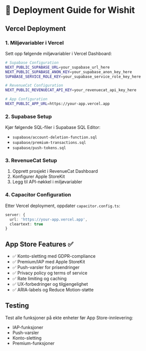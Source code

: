 # 🚀 Deployment Guide for Wishit

## Vercel Deployment

### 1. Miljøvariabler i Vercel
Sett opp følgende miljøvariabler i Vercel Dashboard:

```bash
# Supabase Configuration
NEXT_PUBLIC_SUPABASE_URL=your_supabase_url_here
NEXT_PUBLIC_SUPABASE_ANON_KEY=your_supabase_anon_key_here
SUPABASE_SERVICE_ROLE_KEY=your_supabase_service_role_key_here

# RevenueCat Configuration
NEXT_PUBLIC_REVENUECAT_API_KEY=your_revenuecat_api_key_here

# App Configuration
NEXT_PUBLIC_APP_URL=https://your-app.vercel.app
```

### 2. Supabase Setup
Kjør følgende SQL-filer i Supabase SQL Editor:
- `supabase/account-deletion-function.sql`
- `supabase/premium-transactions.sql`
- `supabase/push-tokens.sql`

### 3. RevenueCat Setup
1. Opprett prosjekt i RevenueCat Dashboard
2. Konfigurer Apple StoreKit
3. Legg til API-nøkkel i miljøvariabler

### 4. Capacitor Configuration
Etter Vercel deployment, oppdater `capacitor.config.ts`:
```typescript
server: {
  url: 'https://your-app.vercel.app',
  cleartext: true
}
```

## App Store Features ✅

- ✅ Konto-sletting med GDPR-compliance
- ✅ Premium/IAP med Apple StoreKit
- ✅ Push-varsler for prisendringer
- ✅ Privacy policy og terms of service
- ✅ Rate limiting og caching
- ✅ UX-forbedringer og tilgjengelighet
- ✅ ARIA-labels og Reduce Motion-støtte

## Testing
Test alle funksjoner på ekte enheter før App Store-innlevering:
- IAP-funksjoner
- Push-varsler
- Konto-sletting
- Premium-funksjoner
